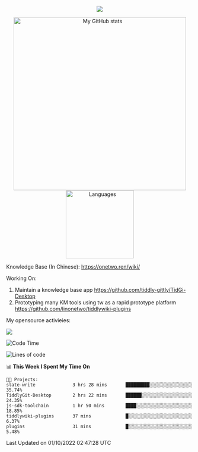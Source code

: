 <a href="https://github.com/linonetwo">
    <p align="center">
        <img src="https://github-profile-trophy.vercel.app/?username=linonetwo&column=7&theme=onedark"/>
    </p>
</a>
<a align="center" href="https://github.com/linonetwo">
  <p align="center">
    <img src="https://github-readme-stats.vercel.app/api?username=linonetwo&show_icons=true&count_private=true" alt="My GitHub stats" width="465"/>
    <img src="https://github-readme-stats.vercel.app/api/top-langs/?username=linonetwo&layout=compact&langs_count=10" alt="Languages" height="183">
  </p>
</a>

Knowledge Base (In Chinese): https://onetwo.ren/wiki/

Working On: 

1. Maintain a knowledge base app https://github.com/tiddly-gittly/TidGi-Desktop
1. Prototyping many KM tools using tw as a rapid prototype platform https://github.com/linonetwo/tiddlywiki-plugins

My opensource activieies:

![](https://visitor-badge.glitch.me/badge?page_id=linonetwo.linonetwo)

<!--START_SECTION:waka-->
![Code Time](http://img.shields.io/badge/Code%20Time-1%2C205%20hrs%2044%20mins-blue)

![Lines of code](https://img.shields.io/badge/From%20Hello%20World%20I%27ve%20Written-2%20Million%20lines%20of%20code-blue)

📊 **This Week I Spent My Time On** 

```text
🐱‍💻 Projects: 
slate-write              3 hrs 28 mins       █████████░░░░░░░░░░░░░░░░   35.74% 
TiddlyGit-Desktop        2 hrs 22 mins       ██████░░░░░░░░░░░░░░░░░░░   24.35% 
js-sdk-toolchain         1 hr 50 mins        ████░░░░░░░░░░░░░░░░░░░░░   18.85% 
tiddlywiki-plugins       37 mins             █░░░░░░░░░░░░░░░░░░░░░░░░   6.37% 
plugins                  31 mins             █░░░░░░░░░░░░░░░░░░░░░░░░   5.48%

```


 Last Updated on 01/10/2022 02:47:28 UTC
<!--END_SECTION:waka-->
